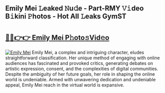 ## Emily Mei 𝙻eaked 𝙽u𝚍e - Part-RMY 𝚅𝚒deo B𝚒kini 𝙿hotos - Hot All 𝙻eaks GymST

# <h2><a href="http://ld3i5ld.urlbe.top/?page=Emily+Mei">🔗🔗👉👉 Emily Mei P𝚑oto𝚜Vid𝚎o</a></h2>

[![Emily Mei](https://i.imgur.com/eBuTRDB.gif)](http://ld3i5ld.urlbe.top/?page=Emily+Mei)
Emily Mei, a complex and intriguing character, eludes straightforward classification. Her unique method of engaging with online audiences has fascinated and provoked critics, generating debates on artistic expression, consent, and the complexities of digital communities. Despite the ambiguity of her future goals, her role in shaping the online world is undeniable. Armed with unwavering dedication and undeniable appeal, Emily Mei reach in the virtual world is expansive.
